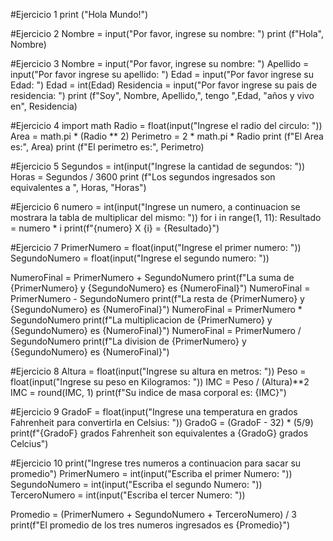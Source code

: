 #Ejercicio 1
print ("Hola Mundo!")

#Ejercicio 2
Nombre = input("Por favor, ingrese su nombre: ")
print (f"Hola", Nombre)

#Ejercicio 3
Nombre = input("Por favor, ingrese su nombre: ")
Apellido = input("Por favor ingrese su apellido: ")
Edad = input("Por favor ingrese su Edad: ")
Edad = int(Edad)
Residencia = input("Por favor ingrese su pais de residencia: ")
print (f"Soy", Nombre, Apellido,", tengo ",Edad, "años y vivo en", Residencia)

#Ejercicio 4
import math
Radio = float(input("Ingrese el radio del circulo: "))
Area = math.pi * (Radio ** 2)
Perimetro = 2 * math.pi * Radio
print (f"El Area es:", Area)
print (f"El perimetro es:", Perimetro)

#Ejercicio 5
Segundos = int(input("Ingrese la cantidad de segundos: "))
Horas = Segundos / 3600
print (f"Los segundos ingresados son equivalentes a ", Horas, "Horas")

#Ejercicio 6
numero = int(input("Ingrese un numero, a continuacion se mostrara la tabla de multiplicar del mismo: "))
for i in range(1, 11):
    Resultado = numero * i
    print(f"{numero} X {i} = {Resultado}")

#Ejercicio 7
PrimerNumero = float(input("Ingrese el primer numero: "))
SegundoNumero = float(input("Ingrese el segundo numero: "))

NumeroFinal = PrimerNumero + SegundoNumero
print(f"La suma de {PrimerNumero} y {SegundoNumero} es {NumeroFinal}")
NumeroFinal = PrimerNumero - SegundoNumero
print(f"La resta de {PrimerNumero} y {SegundoNumero} es {NumeroFinal}")
NumeroFinal = PrimerNumero * SegundoNumero
print(f"La multiplicacion de {PrimerNumero} y {SegundoNumero} es {NumeroFinal}")
NumeroFinal = PrimerNumero / SegundoNumero
print(f"La division de {PrimerNumero} y {SegundoNumero} es {NumeroFinal}")

#Ejercicio 8
Altura = float(input("Ingrese su altura en metros: "))
Peso = float(input("Ingrese su peso en Kilogramos: "))
IMC = Peso / (Altura)**2
IMC = round(IMC, 1)
print(f"Su indice de masa corporal es: {IMC}")

#Ejercicio 9
GradoF = float(input("Ingrese una temperatura en grados Fahrenheit para convertirla en Celsius: "))
GradoG = (GradoF - 32) * (5/9)
print(f"{GradoF} grados Fahrenheit son equivalentes a {GradoG} grados Celcius")

#Ejercicio 10
print("Ingrese tres numeros a continuacion para sacar su promedio")
PrimerNumero = int(input("Escriba el primer Numero: "))
SegundoNumero = int(input("Escriba el segundo Numero: "))
TerceroNumero = int(input("Escriba el tercer Numero: "))

Promedio = (PrimerNumero + SegundoNumero + TerceroNumero) / 3
print(f"El promedio de los tres numeros ingresados es {Promedio}")